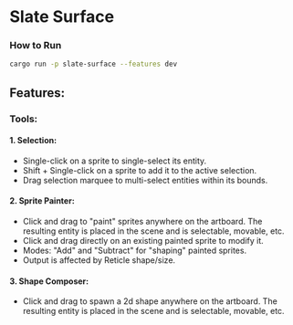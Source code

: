 # Slate Surface

### How to Run

```sh
cargo run -p slate-surface --features dev
```

## Features:

### Tools:

#### 1. Selection:

-   Single-click on a sprite to single-select its entity.
-   Shift + Single-click on a sprite to add it to the active selection.
-   Drag selection marquee to multi-select entities within its bounds.

#### 2. Sprite Painter:

-   Click and drag to "paint" sprites anywhere on the artboard. The resulting entity is placed in the scene and is selectable, movable, etc.
-   Click and drag directly on an existing painted sprite to modify it.
-   Modes: "Add" and "Subtract" for "shaping" painted sprites.
-   Output is affected by Reticle shape/size.

#### 3. Shape Composer:

-   Click and drag to spawn a 2d shape anywhere on the artboard. The resulting entity is placed in the scene and is selectable, movable, etc.
